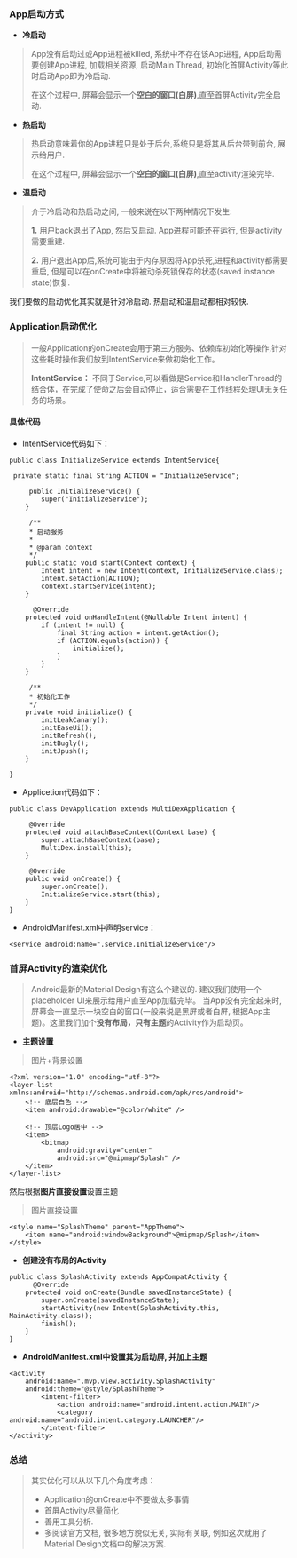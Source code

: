 ### App启动方式

- **冷启动**
> App没有启动过或App进程被killed, 系统中不存在该App进程,
App启动需要创建App进程, 加载相关资源, 启动Main Thread, 初始化首屏Activity等此时启动App即为冷启动.
>
>在这个过程中, 屏幕会显示一个**空白的窗口(白屏)**,直至首屏Activity完全启动.
- **热启动**
> 热启动意味着你的App进程只是处于后台,系统只是将其从后台带到前台, 展示给用户.
>
>在这个过程中, 屏幕会显示一个**空白的窗口(白屏)**,直至activity渲染完毕.
- **温启动**
> 介于冷启动和热启动之间, 一般来说在以下两种情况下发生:
>
> **1.** 用户back退出了App, 然后又启动. App进程可能还在运行, 但是activity需要重建.
>
> **2.** 用户退出App后,系统可能由于内存原因将App杀死,进程和activity都需要重启, 但是可以在onCreate中将被动杀死锁保存的状态(saved instance state)恢复.

我们要做的启动优化其实就是针对冷启动. 热启动和温启动都相对较快.

### Application启动优化

> 一般Application的onCreate会用于第三方服务、依赖库初始化等操作,针对这些耗时操作我们放到IntentService来做初始化工作。
>
>**IntentService：** 不同于Service,可以看做是Service和HandlerThread的结合体，在完成了使命之后会自动停止，适合需要在工作线程处理UI无关任务的场景。

#### 具体代码

- IntentService代码如下：

```
public class InitializeService extends IntentService{

 private static final String ACTION = "InitializeService";

     public InitializeService() {
        super("InitializeService");
    }

     /**
     * 启动服务
     *
     * @param context
     */
    public static void start(Context context) {
        Intent intent = new Intent(context, InitializeService.class);
        intent.setAction(ACTION);
        context.startService(intent);
    }

      @Override
    protected void onHandleIntent(@Nullable Intent intent) {
        if (intent != null) {
            final String action = intent.getAction();
            if (ACTION.equals(action)) {
                initialize();
            }
        }
    }

     /**
     * 初始化工作
     */
    private void initialize() {
        initLeakCanary();
        initEaseUi();
        initRefresh();
        initBugly();
        initJpush();
    }

}

```

- Applicetion代码如下：

```
public class DevApplication extends MultiDexApplication {

     @Override
    protected void attachBaseContext(Context base) {
        super.attachBaseContext(base);
        MultiDex.install(this);
    }

     @Override
    public void onCreate() {
        super.onCreate();
        InitializeService.start(this);
    }
}

```
- AndroidManifest.xml中声明service：

```
<service android:name=".service.InitializeService"/>

```

### 首屏Activity的渲染优化

> Android最新的Material Design有这么个建议的. 建议我们使用一个placeholder UI来展示给用户直至App加载完毕。
当App没有完全起来时,屏幕会一直显示一块空白的窗口(一般来说是黑屏或者白屏, 根据App主题)。这里我们加个**没有布局，只有主题**的Activity作为启动页。



- **主题设置**

> 图片+背景设置

```
<?xml version="1.0" encoding="utf-8"?>
<layer-list xmlns:android="http://schemas.android.com/apk/res/android">
    <!-- 底层白色 -->
    <item android:drawable="@color/white" />

    <!-- 顶层Logo居中 -->
    <item>
        <bitmap
            android:gravity="center"
            android:src="@mipmap/Splash" />
    </item>
</layer-list>
```
然后根据**图片直接设置**设置主题


> 图片直接设置

```
<style name="SplashTheme" parent="AppTheme">
    <item name="android:windowBackground">@mipmap/Splash</item>
</style>

```

- **创建没有布局的Activity**


```
public class SplashActivity extends AppCompatActivity {
      @Override
    protected void onCreate(Bundle savedInstanceState) {
        super.onCreate(savedInstanceState);
        startActivity(new Intent(SplashActivity.this, MainActivity.class));
        finish();
    }
}
```
- **AndroidManifest.xml中设置其为启动屏, 并加上主题**

```
<activity
    android:name=".mvp.view.activity.SplashActivity"
    android:theme="@style/SplashTheme">
        <intent-filter>
            <action android:name="android.intent.action.MAIN"/>
            <category android:name="android.intent.category.LAUNCHER"/>
        </intent-filter>
</activity>

```

### 总结

> 其实优化可以从以下几个角度考虑：
> - Application的onCreate中不要做太多事情
> - 首屏Activity尽量简化
> - 善用工具分析.
> - 多阅读官方文档, 很多地方貌似无关, 实际有关联, 例如这次就用了Material Design文档中的解决方案.



